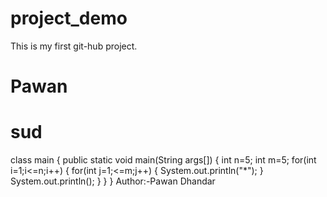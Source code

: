 # project_demo
This is my first git-hub project.
<br>
<h1>Pawan</h1>
<h1>sud</h1>
class main
{
public static void main(String args[])
{
int n=5;
int m=5;
for(int i=1;i<=n;i++)
  {
  for(int j=1;<=m;j++)
    {
    System.out.println("*");
    }
    System.out.println();
  }
  }
 }
Author:-Pawan Dhandar
